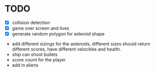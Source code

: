 # TODO

- [x] collision detection
- [x] game over screen and lives
- [x] generate random polygon for asteroid shape
- add different sizings for the asteroids, different sizes should return
  different scores, have different velocities and health.
- ship can shoot bullets
- score count for the player
- add in aliens
